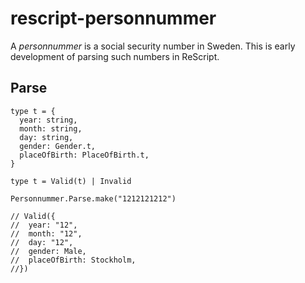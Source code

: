 # rescript-personnummer

A _personnummer_ is a social security number in Sweden. This is early development of parsing such numbers in ReScript.

## Parse

```rescript
type t = {
  year: string,
  month: string,
  day: string,
  gender: Gender.t,
  placeOfBirth: PlaceOfBirth.t,
}

type t = Valid(t) | Invalid

Personnummer.Parse.make("1212121212")

// Valid({
//  year: "12",
//  month: "12",
//  day: "12",
//  gender: Male,
//  placeOfBirth: Stockholm,
//})
```
